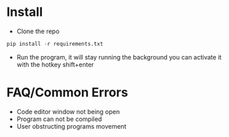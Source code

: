 # Install
 - Clone the repo

```py
pip install -r requirements.txt
```
 - Run the program, it will stay running the background you can activate it with the hotkey shift+enter
# FAQ/Common Errors

 - Code editor window not being open
 - Program can not be compiled
 - User obstructing programs movement
